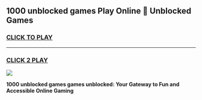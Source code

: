 
## 1000 unblocked games Play Online 👋 Unblocked Games
<h3>
<a href="https://premium.freeplayer.one?title=1000_unblocked_games&ref=19F">CLICK TO PLAY</a></h3>
<hr>

<h3>
<a href="https://premium.freeplayer.one?title=1000_unblocked_games&ref=19F">CLICK 2 PLAY</a>
  
</h3>

<a href="https://premium.freeplayer.one?title=1000_unblocked_games&ref=19F"><img src="https://clearcache.store/games.png"></a>


**1000 unblocked games games unblocked: Your Gateway to Fun and Accessible Online Gaming**
